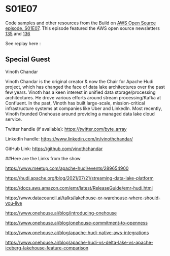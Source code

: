 # S01E07
Code samples and other resources from the Build on [AWS Open Source episode, S01E07](). This episode featured the AWS open source newsletters [135](https://dev.to/aws/aws-open-source-newsletter-135-44nk) and [136](https://dev.to/aws/aws-open-source-newsletter-135-44nk)

See replay here : <TBA>

## Special Guest

Vinoth Chandar

Vinoth Chandar is the original creator & now the Chair for Apache Hudi project, which has changed the face of data lake architectures over the past few years. Vinoth has a keen interest in unified data storage/processing architectures. He drove various efforts around stream processing/Kafka at Confluent. In the past, Vinoth has built large-scale, mission-critical infrastructure systems at companies like Uber and LinkedIn. Most recently, Vinoth founded Onehouse around providing a managed data lake cloud service.


Twitter handle (if available): https://twitter.com/byte_array 

LinkedIn handle: https://www.linkedin.com/in/vinothchandar/ 

GitHub Link: https://github.com/vinothchandar 

##Here are the Links from the show

https://www.meetup.com/apache-hudi/events/289654900

https://hudi.apache.org/blog/2021/07/21/streaming-data-lake-platform 

https://docs.aws.amazon.com/emr/latest/ReleaseGuide/emr-hudi.html 

https://www.datacouncil.ai/talks/lakehouse-or-warehouse-where-should-you-live

https://www.onehouse.ai/blog/introducing-onehouse

https://www.onehouse.ai/blog/onehouse-commitment-to-openness 

https://www.onehouse.ai/blog/apache-hudi-native-aws-integrations 

https://www.onehouse.ai/blog/apache-hudi-vs-delta-lake-vs-apache-iceberg-lakehouse-feature-comparison 
